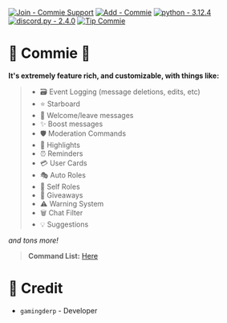 [![Join - Commie Support](https://img.shields.io/badge/Join-Commie_Support-5c68e7?logo=Discord&logoColor=5c68e7)](https://discord.gg/t9g3Wbt9Sj)
[![Add - Commie](https://img.shields.io/badge/Add-Commie-f30d0d)](https://discord.com/oauth2/authorize?client_id=1258968199899381771&permissions=1632493759575&integration_type=0&scope=bot)
[![python - 3.12.4](https://img.shields.io/badge/python-3.12.4-0096FF?logo=Python)](https://www.python.org/downloads/release/python-3124/)
[![discord.py - 2.4.0](https://img.shields.io/badge/discord.py-2.4.0-FFFF00?logo=Python)](https://github.com/Rapptz/discord.py)
[![Tip Commie](https://img.shields.io/badge/Tip_Commie-green?logo=Liberapay)](https://en.liberapay.com/CommieBot/)

# 🌌 Commie 🌌
**It's extremely feature rich, and customizable, with things like:**
> - 🗃 Event Logging (message deletions, edits, etc)
> - ⭐️ Starboard
> - 👋 Welcome/leave messages
> - ✨ Boost messages
> - 🛡️ Moderation Commands
> - 🚨 Highlights
> - ⏰ Reminders
> - 💳 User Cards
> - 🎭 Auto Roles
> - 🔰 Self Roles
> - 🎉 Giveaways
> - ⚠️ Warning System
> - 🗑 Chat Filter
> - 💡﻿ Suggestions

*and tons more!*

> **Command List:** [Here](https://github.com/GamingDerp/Commie/blob/main/COMMANDS.md)

# 📑 Credit
- `gamingderp` - Developer
